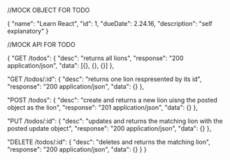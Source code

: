 //MOCK OBJECT FOR TODO

{ "name": "Learn React", 
"id": 1, 
"dueDate": 2.24.16,
"description": "self explanatory" 
 }

//MOCK API FOR TODO

{ "GET /todos": { "desc": "returns all lions", "response": "200 application/json", "data": [{}, {}, {}] },

"GET /todos/:id": { "desc": "returns one lion respresented by its id", "response": "200 application/json", "data": {} },

"POST /todos": { "desc": "create and returns a new lion uisng the posted object as the lion", "response": "201 application/json", "data": {} },

"PUT /todos/:id": { "desc": "updates and returns the matching lion with the posted update object", "response": "200 application/json", "data": {} },

"DELETE /todos/:id": { "desc": "deletes and returns the matching lion", "response": "200 application/json", "data": {} } }